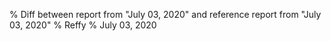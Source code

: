 % Diff between report from "July 03, 2020" and reference report from "July 03, 2020"
% Reffy
% July 03, 2020

